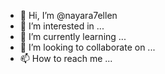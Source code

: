 - 👋 Hi, I’m @nayara7ellen
- 👀 I’m interested in ...
- 🌱 I’m currently learning ...
- 💞️ I’m looking to collaborate on ...
- 📫 How to reach me ...

<!---
nayara7ellen/nayara7ellen is a ✨ special ✨ repository because its `README.md` (this file) appears on your GitHub profile.
You can click the Preview link to take a look at your changes.
--->
